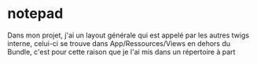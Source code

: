 # notepad
Dans mon projet, j'ai un layout générale qui est appelé par les autres twigs interne, celui-ci se trouve dans App/Ressources/Views en dehors du Bundle, c'est pour cette raison que je l'ai mis dans un répertoire à part

